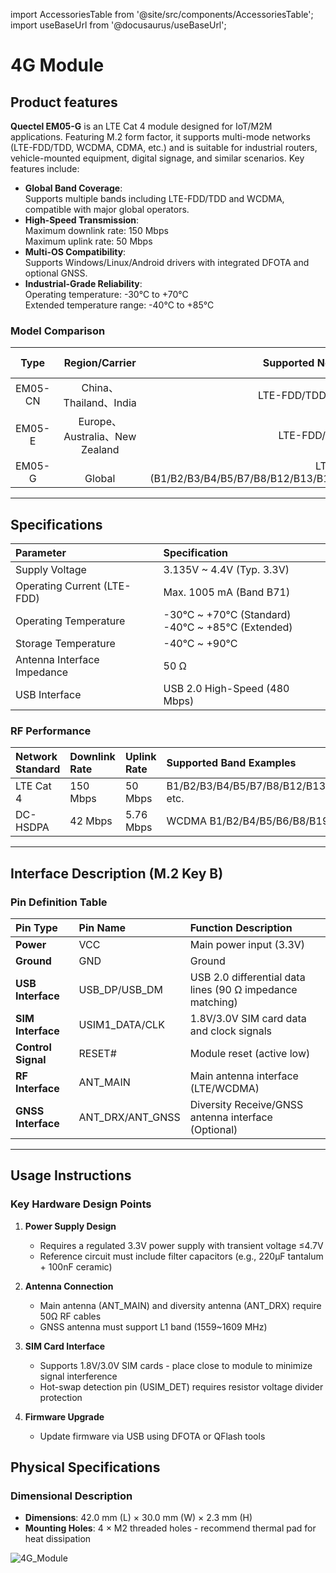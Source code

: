 import AccessoriesTable from '@site/src/components/AccessoriesTable';
import useBaseUrl from '@docusaurus/useBaseUrl';

# 4G Module
## Product features
**Quectel EM05-G** is an LTE Cat 4 module designed for IoT/M2M applications. Featuring M.2 form factor, it supports multi-mode networks (LTE-FDD/TDD, WCDMA, CDMA, etc.) and is suitable for industrial routers, vehicle-mounted equipment, digital signage, and similar scenarios. Key features include:
- **Global Band Coverage**:  
  Supports multiple bands including LTE-FDD/TDD and WCDMA, compatible with major global operators.
- **High-Speed Transmission**:  
  Maximum downlink rate: 150 Mbps  
  Maximum uplink rate: 50 Mbps
- **Multi-OS Compatibility**:  
  Supports Windows/Linux/Android drivers with integrated DFOTA and optional GNSS.
- **Industrial-Grade Reliability**:  
  Operating temperature: -30°C to +70°C  
  Extended temperature range: -40°C to +85°C

### Model Comparison

|Type       |Region/Carrier      | Supported Network Standards             | Dimensions (mm)       | Temperature Range        |
|:---------:|:---------------:|:-----------------------:|:---------------:|:---------------:|
| EM05-CN   | China、Thailand、India| LTE-FDD/TDD、WCDMA、CDMA | 30.0×42.0×2.3   | -30°C~+70°C      |
| EM05-E    | Europe、Australia、New Zealand| LTE-FDD/TDD、WCDMA | 30.0×42.0×2.3   | -30°C~+70°C      |
| EM05-G    |&emsp;&emsp;&emsp;&emsp;&emsp;&emsp;&emsp;&emsp;Global | LTE-FDD (B1/B2/B3/B4/B5/B7/B8/B12/B13/B14/B18/B19/B20/B25/B26/B28/B66/B71) | 30.0×42.0×2.3| -40°C~+85°C (expansion) |

---
## Specifications

| Parameter               | Specification                                     |
| :---------------------- | :------------------------------------------------ |
| Supply Voltage          | 3.135V ~ 4.4V (Typ. 3.3V)                        |
| Operating Current (LTE-FDD) | Max. 1005 mA (Band B71)                       |
| Operating Temperature   | -30°C ~ +70°C (Standard)<br>-40°C ~ +85°C (Extended) |
| Storage Temperature     | -40°C ~ +90°C                                     |
| Antenna Interface Impedance | 50 Ω                                             |
| USB Interface           | USB 2.0 High-Speed (480 Mbps)                     |

### RF Performance
| Network Standard | Downlink Rate | Uplink Rate | Supported Band Examples             |
| :--------------- | :------------ | :---------- | :---------------------------------- |
| LTE Cat 4        | 150 Mbps      | 50 Mbps     | B1/B2/B3/B4/B5/B7/B8/B12/B13/B14 etc. |
| DC-HSDPA         | 42 Mbps       | 5.76 Mbps   | WCDMA B1/B2/B4/B5/B6/B8/B19         |

---

## Interface Description (M.2 Key B)

### Pin Definition Table
| Pin Type        | Pin Name         | Function Description                          |
| :-------------- | :--------------- | :-------------------------------------------- |
| **Power**       | VCC              | Main power input (3.3V)                       |
| **Ground**      | GND              | Ground                                        |
| **USB Interface** | USB_DP/USB_DM    | USB 2.0 differential data lines (90 Ω impedance matching) |
| **SIM Interface** | USIM1_DATA/CLK   | 1.8V/3.0V SIM card data and clock signals     |
| **Control Signal** | RESET#           | Module reset (active low)                     |
| **RF Interface** | ANT_MAIN         | Main antenna interface (LTE/WCDMA)            |
| **GNSS Interface** | ANT_DRX/ANT_GNSS | Diversity Receive/GNSS antenna interface (Optional) |
---

## Usage Instructions

### Key Hardware Design Points
1. **Power Supply Design**  
   - Requires a regulated 3.3V power supply with transient voltage ≤4.7V  
   - Reference circuit must include filter capacitors (e.g., 220μF tantalum + 100nF ceramic)

2. **Antenna Connection**  
   - Main antenna (ANT_MAIN) and diversity antenna (ANT_DRX) require 50Ω RF cables  
   - GNSS antenna must support L1 band (1559~1609 MHz)

3. **SIM Card Interface**  
   - Supports 1.8V/3.0V SIM cards - place close to module to minimize signal interference  
   - Hot-swap detection pin (USIM_DET) requires resistor voltage divider protection

4. **Firmware Upgrade**  
   - Update firmware via USB using DFOTA or QFlash tools

## Physical Specifications

### Dimensional Description
- **Dimensions**: 42.0 mm (L) × 30.0 mm (W) × 2.3 mm (H)  
- **Mounting Holes**: 4 × M2 threaded holes - recommend thermal pad for heat dissipation
<div style={{ display: 'grid', gridTemplateColumns: '1fr', gap: '20px', justifyContent: 'center', alignItems: 'center' }}>
  <img src={useBaseUrl('/img/Hardware_Dev_Resources/4G_Module/4G_Module.jpg')} alt="4G_Module" style={{ height: '400px', objectFit: 'contain', margin: '0 auto' }} />
</div>

